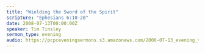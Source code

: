 ```yaml
---
title: "Wielding the Sword of the Spirit"
scripture: "Ephesians 6:10-20"
date: 2008-07-13T00:00:00Z
speaker: Tim Tinsley
sermon_type: evening
audio: https://pcpceveningsermons.s3.amazonaws.com/2008-07-13_evening_tinsley.mp3 
---
```




